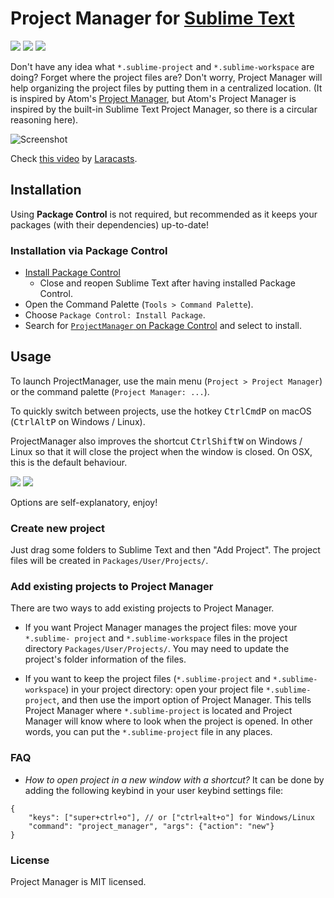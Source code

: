 # Project Manager for [Sublime Text](https://www.sublimetext.com)

<a href="https://packagecontrol.io/packages/ProjectManager"><img src="https://packagecontrol.herokuapp.com/downloads/ProjectManager.svg"></a>
<a href="https://www.paypal.me/randy3k/5usd" title="Donate to this project using Paypal"><img src="https://img.shields.io/badge/paypal-donate-blue.svg" /></a>
<a href="https://liberapay.com/randy3k/donate"><img src="http://img.shields.io/liberapay/receives/randy3k.svg?logo=liberapay"></a>

Don't have any idea what `*.sublime-project` and `*.sublime-workspace` are doing? Forget where the project files are? Don't worry, Project Manager will help organizing the project files by putting them in a centralized location. (It is inspired by Atom's [Project Manager](https://atom.io/packages/project-manager), but Atom's Project Manager is inspired by the built-in Sublime Text Project Manager, so there is a circular reasoning here).

![Screenshot](https://cloud.githubusercontent.com/assets/1690993/20858319/7f12a6ec-b911-11e6-8fc5-f4cbf6b6f12b.png)

Check [this video](https://laracasts.com/series/professional-php-workflow-in-sublime-text/episodes/9) by [Laracasts](https://laracasts.com/series/professional-php-workflow-in-sublime-text).


## Installation

Using **Package Control** is not required, but recommended as it keeps your packages (with their dependencies) up-to-date!

### Installation via Package Control

* [Install Package Control](https://packagecontrol.io/installation#st3)
  * Close and reopen Sublime Text after having installed Package Control.
* Open the Command Palette (`Tools > Command Palette`).
* Choose `Package Control: Install Package`.
* Search for [`ProjectManager` on Package Control](https://packagecontrol.io/packages/ProjectManager) and select to install.

## Usage

To launch ProjectManager, use the main menu (`Project > Project Manager`) or the command palette (`Project Manager: ...`).

To quickly switch between projects, use the hotkey <kbd>Ctrl</kbd><kbd>Cmd</kbd><kbd>P</kbd> on macOS (<kbd>Ctrl</kbd><kbd>Alt</kbd><kbd>P</kbd> on Windows / Linux).

ProjectManager also improves the shortcut <kbd>Ctrl</kbd><kbd>Shift</kbd><kbd>W</kbd> on Windows / Linux so that it will close the project when the window is closed. On OSX, this is the default behaviour.

![](https://cloud.githubusercontent.com/assets/1690993/20858332/9f6508ea-b911-11e6-93b9-3cccca1d663e.png)
![](https://cloud.githubusercontent.com/assets/1690993/20858333/a7a16a1c-b911-11e6-938c-0fe77e2cf405.png)

Options are self-explanatory, enjoy!

### Create new project

Just drag some folders to Sublime Text and then "Add Project". The project files will be created in `Packages/User/Projects/`.

### Add existing projects to Project Manager

There are two ways to add existing projects to Project Manager. 

- If you want Project Manager manages the project files: move your `*.sublime-
  project` and `*.sublime-workspace` files in the project directory
  `Packages/User/Projects/`. You may need to update the project's folder
  information of the files.

- If you want to keep the project files (`*.sublime-project` and `*.sublime-workspace`) in your
  project directory: open your project file `*.sublime-project`, and then use the import option of
  Project Manager. This tells Project Manager where `*.sublime-project` is located and Project
  Manager will know where to look when the project is opened. In other words, you can put the
  `*.sublime-project` file in any places.



### FAQ

- _How to open project in a new window with a shortcut?_
It can be done by adding the following keybind in your user keybind settings file:

```
{
    "keys": ["super+ctrl+o"], // or ["ctrl+alt+o"] for Windows/Linux
    "command": "project_manager", "args": {"action": "new"}
}
```


### License

Project Manager is MIT licensed.
